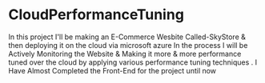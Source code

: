 # CloudPerformanceTuning
In this project I'll be making an E-Commerce Wesbite Called-SkyStore & then deploying it on the cloud via microsoft azure 
In the process I will be Actively Monitoring the Website & Making it more & more performance tuned over the cloud by applying various performance tuning techniques .
I Have Almost Completed the Front-End for the project until now
